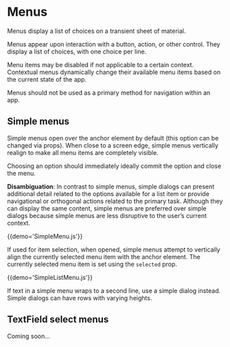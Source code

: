 # Menus

Menus display a list of choices on a transient sheet of material.

Menus appear upon interaction with a button, action, or other control. They display a list of choices, with one choice per line.

Menu items may be disabled if not applicable to a certain context. Contextual menus dynamically change their available menu items based on the current state of the app.

Menus should not be used as a primary method for navigation within an app.

## Simple menus

Simple menus open over the anchor element by default (this option can be changed via props). When close to a screen edge, simple menus vertically realign to make all menu items are completely visible.

Choosing an option should immediately ideally commit the option and close the menu.

**Disambiguation**: In contrast to simple menus, simple dialogs can present additional detail related to the options available for a list item or provide navigational or orthogonal actions related to the primary task. Although they can display the same content, simple menus are preferred over simple dialogs because simple menus are less disruptive to the user’s current context.

{{demo='SimpleMenu.js'}}

If used for item selection, when opened, simple menus attempt to vertically align the currently selected menu item with the anchor element. The currently selected menu item is set using the `selected` prop.

{{demo='SimpleListMenu.js'}}

If text in a simple menu wraps to a second line, use a simple dialog instead. Simple dialogs can have rows with varying heights.

## TextField select menus

Coming soon...
